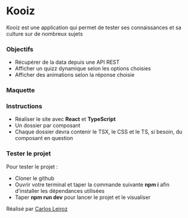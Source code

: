 # Kooiz

Kooiz est une application qui permet de tester ses connaissances et sa culture sur de nombreux sujets

### Objectifs

- Récupérer de la data depuis une API REST
- Afficher un quizz dynamique selon les options choisies
- Afficher des animations selon la réponse choisie

### Maquette


### Instructions

- Réaliser le site avec **React** et **TypeScript**
- Un dossier par composant
- Chaque dossier devra contenir le TSX, le CSS et le TS, si besoin, du composant en question

### Tester le projet

Pour tester le projet :

- Cloner le github
- Ouvrir votre terminal et taper la commande suivante **npm i** afin d'installer les dépendances utilisées
- Taper **npm run dev** pour lancer le projet et le visualiser


Réalisé par [Carlos Leiroz](https://www.linkedin.com/in/carlos-leiroz/)
